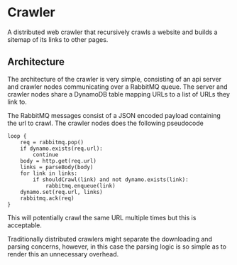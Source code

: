 # Crawler

A distributed web crawler that recursively crawls a website and builds a sitemap of its links to other pages.

## Architecture

The architecture of the crawler is very simple, consisting of an api server and crawler nodes communicating over a RabbitMQ queue. The server and crawler nodes share a DynamoDB table mapping URLs to a list of URLs they link to.

The RabbitMQ messages consist of a JSON encoded payload containing the url to crawl. The crawler nodes does the following pseudocode

```
loop {
    req = rabbitmq.pop()
    if dynamo.exists(req.url):
        continue
    body = http.get(req.url)
    links = parseBody(body)
    for link in links:
        if shouldCrawl(link) and not dynamo.exists(link):
            rabbitmq.enqueue(link)
    dynamo.set(req.url, links)
    rabbitmq.ack(req)
}
```

This will potentially crawl the same URL multiple times but this is acceptable. 

Traditionally distributed crawlers might separate the downloading and parsing concerns, however, in this case the parsing logic is so simple as to render this an unnecessary overhead.
